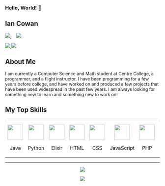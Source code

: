 ### Hello, World! 👋
## Ian Cowan
<p align="left">
  <a href="https://www.linkedin.com/in/ian-cowan/">
    <img src="https://img.shields.io/badge/LinkedIn-%230077B5.svg?&style=flat-square&logo=linkedin&logoColor=white" />
  </a>
  &nbsp;
  &nbsp;
  <a href="https://github.com/iccowan/">
    <img src="https://img.shields.io/badge/Github-%230A0A0A.svg?&style=flat-square&logo=Github&logoColor=white" />
  </a>
</p>
<p align="left">
  <a href="https://www.cowman.xyz">
    <img src="https://img.shields.io/badge/Personal%20Website-grey?logo=laravel" />
  </a>
  <a href="https://iancowan.me">
    <img src="https://img.shields.io/badge/NEW%20Personal%20Website-grey?logo=react" />
  </a>
</p>
  
## About Me
I am currently a Computer Science and Math student at Centre College, a programmer, and a flight instructor. I have been programming for a few years before college, and have worked on and produced a few projects that have been used widespread in the past few years. I am always looking for something new to learn and something new to work on!

## My Top Skills
<table>
  <tr>
    <td>
      <p align="center">
        <img height="50px" src="https://cdn.svgporn.com/logos/java.svg" />
      </p>
      <p align="center">Java</p>
    </td>
    <td>
      <p align="center">
        <img height="50px" src="https://cdn.svgporn.com/logos/python.svg" />
      </p>
      <p align="center">Python</p>
    </td>
    <td>
      <p align="center">
        <img height="50px" src="https://www.vectorlogo.zone/logos/elixir-lang/elixir-lang-icon.svg" />
      </p>
      <p align="center">Elixir</p>
    </td>
    <td>
      <p align="center">
        <img height="50px" src="https://cdn.svgporn.com/logos/html-5.svg" />
      </p>
      <p align="center">HTML</p>
    </td>
    <td>
      <p align="center">
        <img height="50px" src="https://cdn.svgporn.com/logos/css-3.svg" />
      </p>
      <p align="center">CSS</p>
    </td>
    <td>
      <p align="center">
        <img height="50px" src="https://cdn.svgporn.com/logos/javascript.svg" />
      </p>
      <p align="center">JavaScript</p>
    </td>
    <td>
      <p align="center">
        <img height="50px" src="https://cdn.svgporn.com/logos/php.svg" />
      </p>
      <p align="center">PHP</p>
    </td>
    <td>
      <p align="center">
        <img height="50px" src="https://cdn.svgporn.com/logos/laravel.svg" />
      </p>
      <p align="center">Laravel</p>
    </td>
    <td>
      <p align="center">
        <img height="50px" src="https://cdn.svgporn.com/logos/mysql.svg" />
      </p>
      <p align="center">MySQL</p>
    </td>
    <td>
      <p align="center">
        <img height="50px" src="https://cdn.svgporn.com/logos/postgresql.svg" />
      </p>
      <p align="center">PostgreSQL</p>
    </td>
    <td>
      <p align="center">
        <img height="50px" src="https://cdn.svgporn.com/logos/linux-tux.svg" />
      </p>
      <p align="center">Linux</p>
    </td>
  </tr>
</table>
<hr />

<p align="center">
  <img src="https://github-readme-stats.vercel.app/api?username=iccowan&count_private=true&show_icons=true&hide=contribs" />
</p>
<p align="center">
  <img src="https://github-readme-stats.vercel.app/api/top-langs/?username=iccowan&layout=compact" />
</p>
